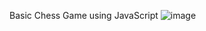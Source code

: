 Basic Chess Game using JavaScript
![image](https://github.com/Aishwarya2701/Chess-game-JavaScript/assets/74247717/0f49654c-b6a6-4c46-9114-986347895a37)
